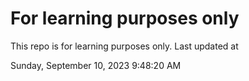 # For learning purposes only
This repo is for learning purposes only.
Last updated at

Sunday, September 10, 2023 9:48:20 AM

